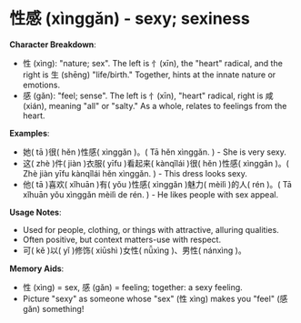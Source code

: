 # **性感 (xìnggǎn) - sexy; sexiness**

**Character Breakdown**:  
- 性 (xìng): "nature; sex". The left is 忄(xīn), the "heart" radical, and the right is 生 (shēng) "life/birth." Together, hints at the innate nature or emotions.  
- 感 (gǎn): "feel; sense". The left is 忄(xīn), "heart" radical, right is 咸 (xián), meaning "all" or "salty." As a whole, relates to feelings from the heart.

**Examples**:  
- 她( tā )很( hěn )性感( xìnggǎn )。( Tā hěn xìnggǎn. ) - She is very sexy.  
- 这( zhè )件( jiàn )衣服( yīfu )看起来( kànqǐlái )很( hěn )性感( xìnggǎn )。( Zhè jiàn yīfu kànqǐlái hěn xìnggǎn. ) - This dress looks sexy.  
- 他( tā )喜欢( xǐhuān )有( yǒu )性感( xìnggǎn )魅力( mèilì )的人( rén )。( Tā xǐhuān yǒu xìnggǎn mèilì de rén. ) - He likes people with sex appeal.

**Usage Notes**:  
- Used for people, clothing, or things with attractive, alluring qualities.  
- Often positive, but context matters-use with respect.  
- 可( kě )以( yǐ )修饰( xiūshì )女性( nǚxìng )、男性( nánxìng )。

**Memory Aids**:  
- 性 (xìng) = sex, 感 (gǎn) = feeling; together: a sexy feeling.  
- Picture "sexy" as someone whose "sex" (性 xìng) makes you "feel" (感 gǎn) something!